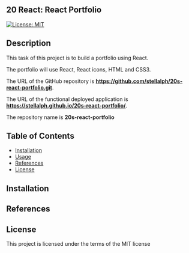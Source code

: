 ## 20 React: React Portfolio

[![License: MIT](https://img.shields.io/badge/License-MIT-yellow.svg)](https://opensource.org/licenses/MIT)

## Description

This task of this project is to build a portfolio using React.

The portfolio will use React, React icons, HTML and CSS3.

The URL of the GitHub repository is **https://github.com/stellalph/20s-react-portfolio.git**.

The URL of the functional deployed application is **https://stellalph.github.io/20s-react-portfolio/**.

The repository name is **20s-react-portfolio**

## Table of Contents

- [Installation](#installation)
- [Usage](#usage)
- [References](#references)
- [License](#license)

## Installation

## References

## License

This project is licensed under the terms of the MIT license
